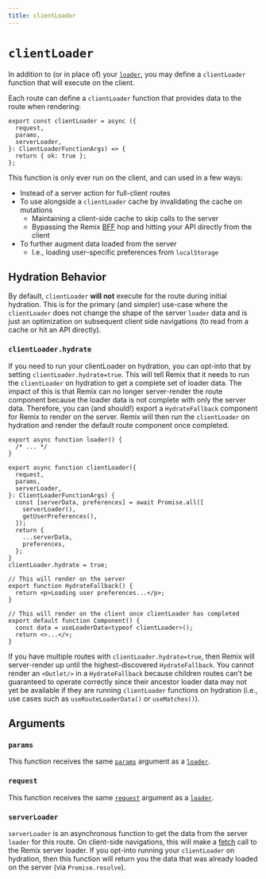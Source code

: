 ```yaml
---
title: clientLoader
---
```


# `clientLoader`

In addition to (or in place of) your [`loader`][loader], you may define a `clientLoader` function that will execute on the client.

Each route can define a `clientLoader` function that provides data to the route when rendering:

```tsx
export const clientLoader = async ({
  request,
  params,
  serverLoader,
}: ClientLoaderFunctionArgs) => {
  return { ok: true };
};
```

This function is only ever run on the client, and can used in a few ways:

- Instead of a server action for full-client routes
- To use alongside a `clientLoader` cache by invalidating the cache on mutations
  - Maintaining a client-side cache to skip calls to the server
  - Bypassing the Remix [BFF][bff] hop and hitting your API directly from the client
- To further augment data loaded from the server
  - I.e., loading user-specific preferences from `localStorage`

## Hydration Behavior

By default, `clientLoader` **will not** execute for the route during initial hydration. This is for the primary (and simpler) use-case where the `clientLoader` does not change the shape of the server `loader` data and is just an optimization on subsequent client side navigations (to read from a cache or hit an API directly).

### `clientLoader.hydrate`

If you need to run your clientLoader on hydration, you can opt-into that by setting `clientLoader.hydrate=true`. This will tell Remix that it needs to run the `clientLoader` on hydration to get a complete set of loader data. The impact of this is that Remix can no longer server-render the route component because the loader data is not complete with only the server data. Therefore, you can (and should!) export a `HydrateFallback` component for Remix to render on the server. Remix will then run the `clientLoader` on hydration and render the default route component once completed.

```tsx
export async function loader() {
  /* ... */
}

export async function clientLoader({
  request,
  params,
  serverLoader,
}: ClientLoaderFunctionArgs) {
  const [serverData, preferences] = await Promise.all([
    serverLoader(),
    getUserPreferences(),
  ]);
  return {
    ...serverData,
    preferences,
  };
}
clientLoader.hydrate = true;

// This will render on the server
export function HydrateFallback() {
  return <p>Loading user preferences...</p>;
}

// This will render on the client once clientLoader has completed
export default function Component() {
  const data = useLoaderData<typeof clientLoader>();
  return <>...</>;
}
```

If you have multiple routes with `clientLoader.hydrate=true`, then Remix will server-render up until the highest-discovered `HydrateFallback`. You cannot render an `<Outlet/>` in a `HydrateFallback` because children routes can't be guaranteed to operate correctly since their ancestor loader data may not yet be available if they are running `clientLoader` functions on hydration (i.e., use cases such as `useRouteLoaderData()` or `useMatches()`).

## Arguments

### `params`

This function receives the same [`params`][loader-params] argument as a [`loader`][loader].

### `request`

This function receives the same [`request`][loader-request] argument as a [`loader`][loader].

### `serverLoader`

`serverLoader` is an asynchronous function to get the data from the server `loader` for this route. On client-side navigations, this will make a [fetch][fetch] call to the Remix server loader. If you opt-into running your `clientLoader` on hydration, then this function will return you the data that was already loaded on the server (via `Promise.resolve`).

[loader]: ./loader
[loader-params]: ./loader#params
[loader-request]: ./loader#request
[bff]: ../guides/bff.md
[fetch]: https://developer.mozilla.org/en-US/docs/Web/API/Fetch_API
